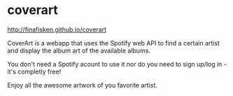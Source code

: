 coverart
========

http://finafisken.github.io/coverart

CoverArt is a webapp that uses the Spotify web API to find a certain artist and display the album art of the available albums.

You don't need a Spotify acount to use it nor do you need to sign up/log in - it's completly free!

Enjoy all the awesome artwork of you favorite artist.
